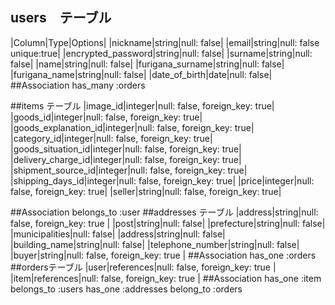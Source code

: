 ## users　テーブル

|Column|Type|Options|
|nickname|string|null: false|
|email|string|null: false unique:true|
|encrypted_password|string|null: false|
|surname|string|null: false|
|name|string|null: false|
|furigana_surname|string|null: false|
|furigana_name|string|null: false|
|date_of_birth|date|null: false|
##Association
has_many :orders

##items テーブル
|image_id|integer|null: false, foreign_key: true|
|goods_id|integer|null: false, foreign_key: true|
|goods_explanation_id|integer|null: false, foreign_key: true|
|category_id|integer|null: false, foreign_key: true|
|goods_situation_id|integer|null: false, foreign_key: true|
|delivery_charge_id|integer|null: false, foreign_key: true|
|shipment_source_id|integer|null: false, foreign_key: true|
|shipping_days_id|integer|null: false, foreign_key: true|
|price|integer|null: false, foreign_key: true|
|seller|string|null: false, foreign_key: true|

##Association
belongs_to :user
##addresses テーブル
|address|string|null: false, foreign_key: true |
|post|string|null: false|
|prefecture|string|null: false|
|municipalities|null: false|
|address|string|null: false|
|building_name|string|null: false|
|telephone_number|string|null: false|
|buyer|string|null: false, foreign_key: true |
##Association
has_one :orders
##ordersテーブル
|user|references|null: false, foreign_key: true |
|item|references|null: false, foreign_key: true |
##Association
has_one :item
belongs_to :users
has_one :addresses
belong_to :orders
